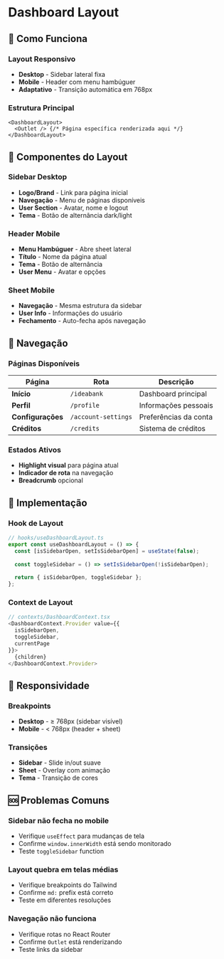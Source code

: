 # Dashboard Layout

## 🎨 **Como Funciona**

### **Layout Responsivo**

- **Desktop** - Sidebar lateral fixa
- **Mobile** - Header com menu hambúguer
- **Adaptativo** - Transição automática em 768px

### **Estrutura Principal**

```tsx
<DashboardLayout>
  <Outlet /> {/* Página específica renderizada aqui */}
</DashboardLayout>
```

## 🧩 **Componentes do Layout**

### **Sidebar Desktop**

- **Logo/Brand** - Link para página inicial
- **Navegação** - Menu de páginas disponíveis
- **User Section** - Avatar, nome e logout
- **Tema** - Botão de alternância dark/light

### **Header Mobile**

- **Menu Hambúguer** - Abre sheet lateral
- **Título** - Nome da página atual
- **Tema** - Botão de alternância
- **User Menu** - Avatar e opções

### **Sheet Mobile**

- **Navegação** - Mesma estrutura da sidebar
- **User Info** - Informações do usuário
- **Fechamento** - Auto-fecha após navegação

## 📱 **Navegação**

### **Páginas Disponíveis**

| Página | Rota | Descrição |
|--------|------|-----------|
| **Início** | `/ideabank` | Dashboard principal |
| **Perfil** | `/profile` | Informações pessoais |
| **Configurações** | `/account-settings` | Preferências da conta |
| **Créditos** | `/credits` | Sistema de créditos |

### **Estados Ativos**

- **Highlight visual** para página atual
- **Indicador de rota** na navegação
- **Breadcrumb** opcional

## 🔧 **Implementação**

### **Hook de Layout**

```typescript
// hooks/useDashboardLayout.ts
export const useDashboardLayout = () => {
  const [isSidebarOpen, setIsSidebarOpen] = useState(false);
  
  const toggleSidebar = () => setIsSidebarOpen(!isSidebarOpen);
  
  return { isSidebarOpen, toggleSidebar };
};
```

### **Context de Layout**

```typescript
// contexts/DashboardContext.tsx
<DashboardContext.Provider value={{
  isSidebarOpen,
  toggleSidebar,
  currentPage
}}>
  {children}
</DashboardContext.Provider>
```

## 🎯 **Responsividade**

### **Breakpoints**

- **Desktop** - ≥ 768px (sidebar visível)
- **Mobile** - < 768px (header + sheet)

### **Transições**

- **Sidebar** - Slide in/out suave
- **Sheet** - Overlay com animação
- **Tema** - Transição de cores

## 🆘 **Problemas Comuns**

### **Sidebar não fecha no mobile**

- Verifique `useEffect` para mudanças de tela
- Confirme `window.innerWidth` está sendo monitorado
- Teste `toggleSidebar` function

### **Layout quebra em telas médias**

- Verifique breakpoints do Tailwind
- Confirme `md:` prefix está correto
- Teste em diferentes resoluções

### **Navegação não funciona**

- Verifique rotas no React Router
- Confirme `Outlet` está renderizando
- Teste links da sidebar
